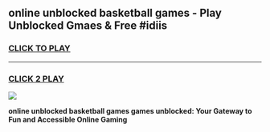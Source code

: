 
## online unblocked basketball games - Play Unblocked Gmaes & Free #idiis
<h3>
<a href="https://news.freeplayer.one?title=online_unblocked_basketball_games&ref=03M">CLICK TO PLAY</a></h3>
<hr>

<h3>
<a href="https://news.freeplayer.one?title=online_unblocked_basketball_games&ref=03M">CLICK 2 PLAY</a>
  
</h3>

<a href="https://news.freeplayer.one?title=online_unblocked_basketball_games&ref=03M"><img src="https://clearcache.store/games.png"></a>


**online unblocked basketball games games unblocked: Your Gateway to Fun and Accessible Online Gaming**
